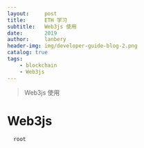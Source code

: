 ```yaml
---
layout:     post
title:      ETH 学习
subtitle:   Web3js 使用
date:       2019
author:     lanbery
header-img: img/developer-guide-blog-2.png
catalog: true
tags:
    - blockchain
    - Web3js
---
```


> Web3js 使用

# Web3js

``` bash
  root

```  